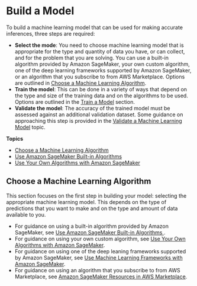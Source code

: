 # Build a Model<a name="build-model"></a>

To build a machine learning model that can be used for making accurate inferences, three steps are required:
+ **Select the mode**: You need to choose machine learning model that is appropriate for the type and quantity of data you have, or can collect, and for the problem that you are solving\. You can use a built\-in algorithm provided by Amazon SageMaker, your own custom algorithm, one of the deep learning frameworks supported by Amazon SageMaker, or an algorithm that you subscribe to from AWS Marketplace\. Options are outlined in [Choose a Machine Learning Algorithm](#select-ml-algorithms)\. 
+ **Train the model**: This can be done in a variety of ways that depend on the type and size of the training data and on the algorithms to be used\. Options are outlined in the [Train a Model](train-model.md) section\.
+ **Validate the model**: The accuracy of the trained model must be assessed against an additional validation dataset\. Some guidance on approaching this step is provided in the [Validate a Machine Learning Model](how-it-works-model-validation.md) topic\.

**Topics**
+ [Choose a Machine Learning Algorithm](#select-ml-algorithms)
+ [Use Amazon SageMaker Built\-in Algorithms](algos.md)
+ [Use Your Own Algorithms with Amazon SageMaker](your-algorithms.md)

## Choose a Machine Learning Algorithm<a name="select-ml-algorithms"></a>

This section focuses on the first step in building your model: selecting the appropriate machine learning model\. This depends on the type of predictions that you want to make and on the type and amount of data available to you\.
+ For guidance on using a built\-in algorithm provided by Amazon SageMaker, see [Use Amazon SageMaker Built\-in Algorithms ](algos.md)\.
+ For guidance on using your own custom algorithm, see [Use Your Own Algorithms with Amazon SageMaker](your-algorithms.md)\. 
+ For guidance on using one of the deep leaning frameworks supported by Amazon SageMaker, see [Use Machine Learning Frameworks with Amazon SageMaker](frameworks.md)\.
+ For guidance on using an algorithm that you subscribe to from AWS Marketplace, see [Amazon SageMaker Resources in AWS Marketplace](sagemaker-marketplace.md)\.